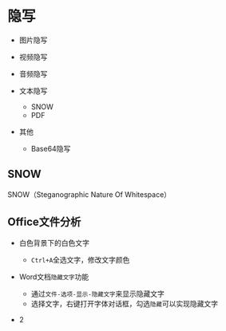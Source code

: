 # 隐写

- 图片隐写

- 视频隐写

- 音频隐写

- 文本隐写
  - SNOW
  - PDF
- 其他
  - Base64隐写

## SNOW

SNOW（Steganographic Nature Of Whitespace）

## Office文件分析

- 白色背景下的白色文字
  - `Ctrl+A`全选文字，修改文字颜色
- Word文档`隐藏文字`功能
  - 通过`文件-选项-显示-隐藏文字`来显示隐藏文字
  - 选择文字，右键打开字体对话框，勾选`隐藏`可以实现隐藏文字

- 2